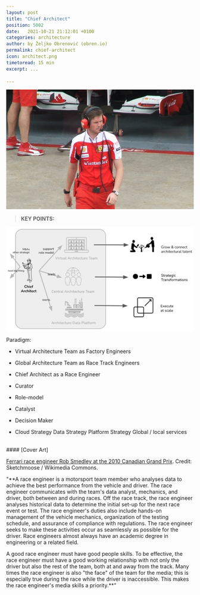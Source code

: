 ```yaml
---
layout: post
title: "Chief Architect"
position: 5002
date:   2021-10-21 21:12:01 +0100
categories: architecture
author: by Željko Obrenović (obren.io)
permalink: chief-architect
icon: architect.png
timetoread: 15 min
excerpt: ...

---
```

![](assets/images/Rob_Smedley_Canada_2010.png)

> **KEY POINTS:**

![](assets/images/model-ca.png)


Paradigm:
* Virtual Architecture Team as Factory Engineers
* Global Architecture Team as Race Track Engineers
* Chief Architect as a Race Engineer

* Curator
* Role-model
* Catalyst
* Decision Maker
* 
  Cloud Strategy
  Data Strategy
  Platform Strategy
  Global / local services


<br>
#### [Cover Art]

[Ferrari race engineer Rob Smedley at the 2010 Canadian Grand Prix](https://commons.wikimedia.org/wiki/File:Rob_Smedley_Canada_2010.png). Credit: Sketchmoose / Wikimedia Commons. 

"**A race engineer is a motorsport team member who analyses data to achieve the best performance from the vehicle and driver. The race engineer communicates with the team's data analyst, mechanics, and driver, both between and during races. Off the race track, the race engineer analyses historical data to determine the initial set-up for the next race event or test. The race engineer's duties also include hands-on management of the vehicle mechanics, organization of the testing schedule, and assurance of compliance with regulations. The race engineer seeks to make these activities occur as seamlessly as possible for the driver. Race engineers almost always have an academic degree in engineering or a related field.

A good race engineer must have good people skills. To be effective, the race engineer must have a good working relationship with not only the driver but also the rest of the team, both at and away from the track. Many times the race engineer is also "the face" of the team for the media; this is especially true during the race while the driver is inaccessible. This makes the race engineer's media skills a priority.**"
